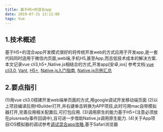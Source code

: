 ```yaml
---
title: 基于H5+的混合app
date: 2019-07-31 13:11:06
tags: Vue
---
```

## 1.技术概述
基于H5+的混合app开发模式很好的将传统开发web的方式应用于开发app,是一套代码同时适用于微信内页面,web端,手机H5,甚至App,而且低技术成本的解决方案.
本文记录vue cli3,h5+,Native.js相结合的方式,开发app[安卓,ios]
参考文档:[vue cli3.0](https://cli.vuejs.org/zh/), [Vant](https://youzan.github.io/vant/#/zh-CN/intro), [H5+](http://www.html5plus.org/doc/h5p.html), [Native.js入门指南](http://ask.dcloud.net.cn/article/88), [Native.js示例汇总](https://ask.dcloud.net.cn/article/114)

## 2.要点指引
(1)用vue cli3.0搭建开发web端单页面的方式,用google调试开发移动端页面
(2)以上项目编译后用HBuilder打开,并右键单击转换为APP项目,此时可用mac自带模拟器打开,完善应用相关配置后,可打包应用.
(3)调用原生的能力基于H5+(注意必须放在plusready事件回调中),且可进一步借助Native.js调用原生能力.
(4)关于App项目IOS模拟器的调试参考[调试混合app攻略](https://ask.dcloud.net.cn/article/143),基于Safari浏览器
